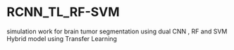 # RCNN_TL_RF-SVM
simulation work for brain tumor segmentation using dual CNN , RF and SVM Hybrid model using Transfer Learning
